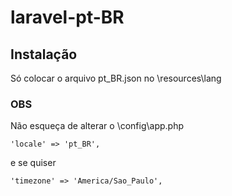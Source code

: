 # laravel-pt-BR

## Instalação

Só colocar o arquivo pt_BR.json no \resources\lang

### OBS
Não esqueça de alterar o \config\app.php 

`'locale' => 'pt_BR',`

e se quiser

`'timezone' => 'America/Sao_Paulo',`
